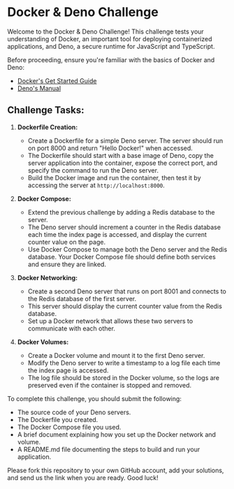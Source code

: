 # Docker & Deno Challenge

Welcome to the Docker & Deno Challenge! This challenge tests your understanding of Docker, an important tool for
deploying containerized applications, and Deno, a secure runtime for JavaScript and TypeScript.

Before proceeding, ensure you're familiar with the basics of Docker and Deno:

- [Docker's Get Started Guide](https://docs.docker.com/get-started/)
- [Deno's Manual](https://deno.land/manual)

## Challenge Tasks:

1. **Dockerfile Creation:**

    - Create a Dockerfile for a simple Deno server. The server should run on port 8000 and return "Hello Docker!" when
      accessed.
    - The Dockerfile should start with a base image of Deno, copy the server application into the container, expose the
      correct port, and specify the command to run the Deno server.
    - Build the Docker image and run the container, then test it by accessing the server at `http://localhost:8000`.

2. **Docker Compose:**

    - Extend the previous challenge by adding a Redis database to the server.
    - The Deno server should increment a counter in the Redis database each time the index page is accessed, and display
      the current counter value on the page.
    - Use Docker Compose to manage both the Deno server and the Redis database. Your Docker Compose file should define
      both services and ensure they are linked.

3. **Docker Networking:**

    - Create a second Deno server that runs on port 8001 and connects to the Redis database of the first server.
    - This server should display the current counter value from the Redis database.
    - Set up a Docker network that allows these two servers to communicate with each other.

4. **Docker Volumes:**

    - Create a Docker volume and mount it to the first Deno server.
    - Modify the Deno server to write a timestamp to a log file each time the index page is accessed.
    - The log file should be stored in the Docker volume, so the logs are preserved even if the container is stopped and
      removed.

To complete this challenge, you should submit the following:

- The source code of your Deno servers.
- The Dockerfile you created.
- The Docker Compose file you used.
- A brief document explaining how you set up the Docker network and volume.
- A README.md file documenting the steps to build and run your application.

Please fork this repository to your own GitHub account, add your solutions, and send us the link when you are ready.
Good luck!
